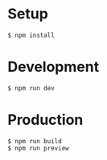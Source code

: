 # Setup

    $ npm install

# Development

    $ npm run dev

# Production

    $ npm run build
    $ npm run preview
